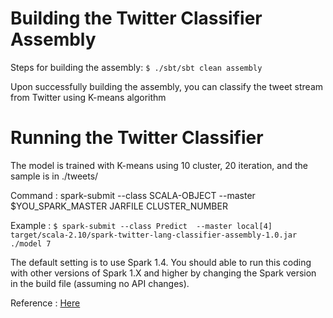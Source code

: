 # Building the Twitter Classifier Assembly

Steps for building the assembly:  `$ ./sbt/sbt clean assembly`

Upon successfully building the assembly, you can classify the tweet stream from Twitter using K-means algorithm

# Running the Twitter Classifier

The model is trained with K-means using 10 cluster, 20 iteration, and the sample is in ./tweets/

Command : spark-submit --class  SCALA-OBJECT --master $YOU_SPARK_MASTER JARFILE CLUSTER_NUMBER

Example : `$ spark-submit --class Predict  --master local[4]  target/scala-2.10/spark-twitter-lang-classifier-assembly-1.0.jar ./model 7 `

The default setting is to use Spark 1.4.  You should able to run this coding with other versions of Spark 1.X and higher by changing the Spark version in the build file (assuming no API changes).

Reference : [Here](https://databricks.gitbooks.io/databricks-spark-reference-applications/content/twitter_classifier/index.html)
